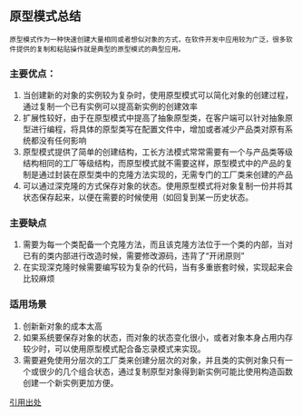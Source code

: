 ## 原型模式总结
` 原型模式作为一种快速创建大量相同或者想似对象的方式，在软件开发中应用较为广泛，很多软件提供的复制和粘贴操作就是典型的原型模式的典型应用。 `

### 主要优点：
1. 当创建新的对象的实例较为复杂时，使用原型模式可以简化对象的创建过程，通过复制一个已有实例可以提高新实例的创建效率
2. 扩展性较好，由于在原型模式中提高了抽象原型类，在客户端可以针对抽象原型进行编程，将具体的原型类写在配置文件中，增加或者减少产品类对原有系统都没有任何影响
3. 原型模式提供了简单的创建结构，工长方法模式常常需要有一个与产品类等级结构相同的工厂等级结构，而原型模式就不需要这样，原型模式中的产品的复制是通过封装在原型类中的克隆方法实现的，无需专门的工厂类来创建的产品
4. 可以通过深克隆的方式保存对象的状态。使用原型模式将对象复制一份并将其状态保存起来，以便在需要的时候使用（如回复到某一历史状态。

### 主要缺点
1. 需要为每一个类配备一个克隆方法，而且该克隆方法位于一个类的内部，当对已有的类内部进行改造时候，需要修改源码，违背了“开闭原则”
2. 在实现深克隆时候需要编写较为复杂的代码，当有多重嵌套时候，实现起来会比较麻烦

### 适用场景
1. 创新新对象的成本太高
2. 如果系统要保存对象的状态，而对象的状态变化很小，或者对象本身占用内存较少时，可以使用原型模式配合备忘录模式来实现。
3. 需要避免使用分层次的工厂类来创建分层次的对象，并且类的实例对象只有一个或很少的几个组合状态，通过复制原型对象得到新实例可能比使用构造函数创建一个新实例更加方便。

[引用出处](https://gof.quanke.name/%E5%AF%B9%E8%B1%A1%E7%9A%84%E5%85%8B%E9%9A%86%E2%80%94%E2%80%94%E5%8E%9F%E5%9E%8B%E6%A8%A1%E5%BC%8F%EF%BC%88%E5%9B%9B%EF%BC%89.html)

